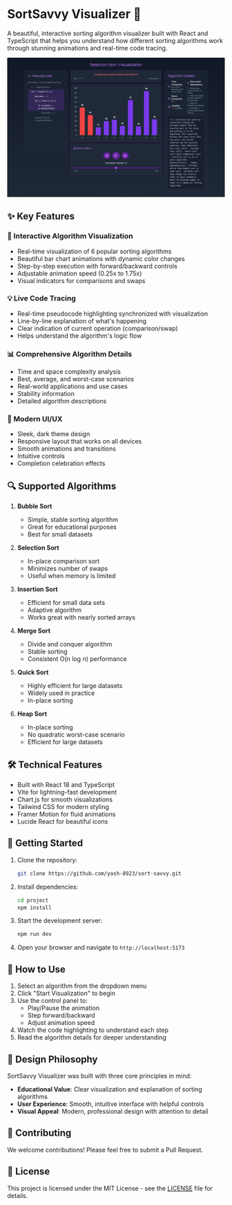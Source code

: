 # SortSavvy Visualizer 🚀

A beautiful, interactive sorting algorithm visualizer built with React and TypeScript that helps you understand how different sorting algorithms work through stunning animations and real-time code tracing.

![SortSavvy Visualizer](output.png)

## ✨ Key Features

### 🎯 Interactive Algorithm Visualization
- Real-time visualization of 6 popular sorting algorithms
- Beautiful bar chart animations with dynamic color changes
- Step-by-step execution with forward/backward controls
- Adjustable animation speed (0.25x to 1.75x)
- Visual indicators for comparisons and swaps

### 💡 Live Code Tracing
- Real-time pseudocode highlighting synchronized with visualization
- Line-by-line explanation of what's happening
- Clear indication of current operation (comparison/swap)
- Helps understand the algorithm's logic flow

### 📊 Comprehensive Algorithm Details
- Time and space complexity analysis
- Best, average, and worst-case scenarios
- Real-world applications and use cases
- Stability information
- Detailed algorithm descriptions

### 🎨 Modern UI/UX
- Sleek, dark theme design
- Responsive layout that works on all devices
- Smooth animations and transitions
- Intuitive controls
- Completion celebration effects

## 🔍 Supported Algorithms

1. **Bubble Sort**
   - Simple, stable sorting algorithm
   - Great for educational purposes
   - Best for small datasets

2. **Selection Sort**
   - In-place comparison sort
   - Minimizes number of swaps
   - Useful when memory is limited

3. **Insertion Sort**
   - Efficient for small data sets
   - Adaptive algorithm
   - Works great with nearly sorted arrays

4. **Merge Sort**
   - Divide and conquer algorithm
   - Stable sorting
   - Consistent O(n log n) performance

5. **Quick Sort**
   - Highly efficient for large datasets
   - Widely used in practice
   - In-place sorting

6. **Heap Sort**
   - In-place sorting
   - No quadratic worst-case scenario
   - Efficient for large datasets

## 🛠️ Technical Features

- Built with React 18 and TypeScript
- Vite for lightning-fast development
- Chart.js for smooth visualizations
- Tailwind CSS for modern styling
- Framer Motion for fluid animations
- Lucide React for beautiful icons

## 🚀 Getting Started

1. Clone the repository:
   ```bash
   git clone https://github.com/yash-8923/sort-savvy.git
   ```

2. Install dependencies:
   ```bash
   cd project
   npm install
   ```

3. Start the development server:
   ```bash
   npm run dev
   ```

4. Open your browser and navigate to `http://localhost:5173`

## 🎯 How to Use

1. Select an algorithm from the dropdown menu
2. Click "Start Visualization" to begin
3. Use the control panel to:
   - Play/Pause the animation
   - Step forward/backward
   - Adjust animation speed
4. Watch the code highlighting to understand each step
5. Read the algorithm details for deeper understanding

## 🎨 Design Philosophy

SortSavvy Visualizer was built with three core principles in mind:
- **Educational Value**: Clear visualization and explanation of sorting algorithms
- **User Experience**: Smooth, intuitive interface with helpful controls
- **Visual Appeal**: Modern, professional design with attention to detail

## 🤝 Contributing

We welcome contributions! Please feel free to submit a Pull Request.

## 📝 License

This project is licensed under the MIT License - see the [LICENSE](LICENSE) file for details.


